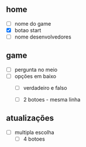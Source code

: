 ## home
- [ ] nome do game
- [x] botao start
- [ ] nome desenvolvedores

## game
- [ ] pergunta no meio
- [ ] opções em baixo
  - [ ] verdadeiro e falso 
  - [ ] 2 botoes - mesma linha


## atualizações
- [ ] multipla escolha
  - [ ] 4 botoes
